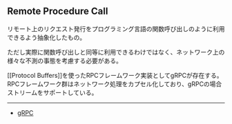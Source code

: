 ## Remote Procedure Call

リモート上のリクエスト発行をプログラミング言語の関数呼び出しのように利用できるよう抽象化したもの。

ただし実際に関数呼び出しと同等に利用できるわけではなく、ネットワーク上の様々な不測の事態を考慮する必要がある。

[[Protocol Buffers]]を使ったRPCフレームワーク実装としてgRPCが存在する。RPCフレームワーク群はネットワーク処理をカプセル化しており、gRPCの場合ストリームをサポートしている。

---
- [gRPC](https://grpc.io/)